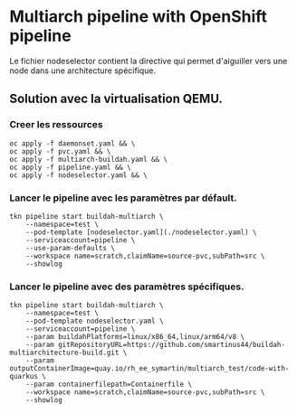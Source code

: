 # Multiarch pipeline with OpenShift pipeline

Le fichier nodeselector contient la directive qui permet d'aiguiller vers une node dans une architecture spécifique.

## Solution avec la virtualisation QEMU.

### Creer les ressources

```
oc apply -f daemonset.yaml && \    
oc apply -f pvc.yaml && \    
oc apply -f multiarch-buildah.yaml && \    
oc apply -f pipeline.yaml && \    
oc apply -f nodeselector.yaml && \    
```

### Lancer le pipeline avec les paramètres par défault.

```
tkn pipeline start buildah-multiarch \
    --namespace=test \
    --pod-template [nodeselector.yaml](./nodeselector.yaml) \
    --serviceaccount=pipeline \
    --use-param-defaults \
    --workspace name=scratch,claimName=source-pvc,subPath=src \
    --showlog
```

### Lancer le pipeline avec des paramètres spécifiques.

```
tkn pipeline start buildah-multiarch \
    --namespace=test \
    --pod-template nodeselector.yaml \
    --serviceaccount=pipeline \
    --param buildahPlatforms=linux/x86_64,linux/arm64/v8 \
    --param gitRepositoryURL=https://github.com/smartinus44/buildah-multiarchitecture-build.git \
    --param outputContainerImage=quay.io/rh_ee_symartin/multiarch_test/code-with-quarkus \
    --param containerfilepath=Containerfile \
    --workspace name=scratch,claimName=source-pvc,subPath=src \
    --showlog
```
